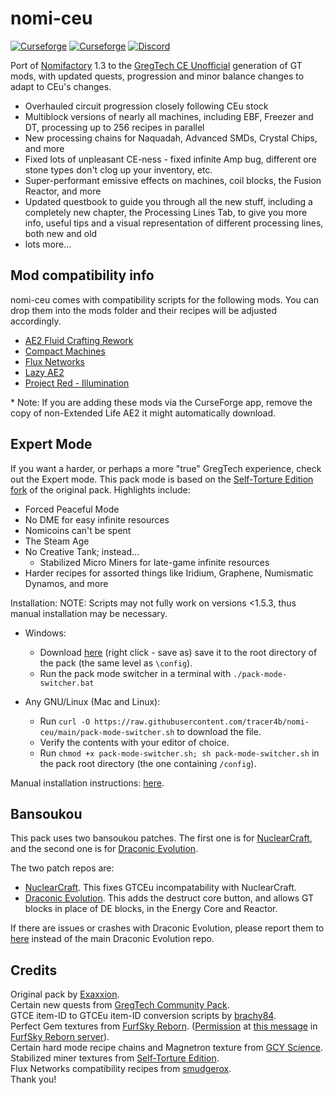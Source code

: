 # nomi-ceu
[![Curseforge](http://cf.way2muchnoise.eu/full_594351_downloads.svg)](https://www.curseforge.com/minecraft/modpacks/nomi-ceu) [![Curseforge](http://cf.way2muchnoise.eu/versions/For%20MC_557242_all.svg)](https://www.curseforge.com/minecraft/modpacks/nomi-ceu) [![Discord](https://img.shields.io/discord/927050775073534012.svg?colorB=7289DA&logo=data:image/png;base64,iVBORw0KGgoAAAANSUhEUgAAAHYAAABWAgMAAABnZYq0AAAACVBMVEUAAB38%2FPz%2F%2F%2F%2Bm8P%2F9AAAAAXRSTlMAQObYZgAAAAFiS0dEAIgFHUgAAAAJcEhZcwAACxMAAAsTAQCanBgAAAAHdElNRQfhBxwQJhxy2iqrAAABoElEQVRIx7WWzdGEIAyGgcMeKMESrMJ6rILZCiiBg4eYKr%2Fd1ZAfgXFm98sJfAyGNwno3G9sLucgYGpQ4OGVRxQTREMDZjF7ILSWjoiHo1n%2BE03Aw8p7CNY5IhkYd%2F%2F6MtO3f8BNhR1QWnarCH4tr6myl0cWgUVNcfMcXACP1hKrGMt8wcAyxide7Ymcgqale7hN6846uJCkQxw6GG7h2MH4Czz3cLqD1zHu0VOXMfZjHLoYvsdd0Q7ZvsOkafJ1P4QXxrWFd14wMc60h8JKCbyQvImzlFjyGoZTKzohwWR2UzSONHhYXBQOaKKsySsahwGGDnb%2FiYPJw22sCqzirSULYy1qtHhXGbtgrM0oagBV4XiTJok3GoLoDNH8ooTmBm7ZMsbpFzi2bgPGoXWXME6XT%2BRJ4GLddxJ4PpQy7tmfoU2HPN6cKg%2BledKHBKlF8oNSt5w5g5o8eXhu1IOlpl5kGerDxIVT%2BztzKepulD8utXqpChamkzzuo7xYGk%2FkpSYuviLXun5bzdRf0Krejzqyz7Z3p0I1v2d6HmA07dofmS48njAiuMgAAAAASUVORK5CYII%3D)](https://discord.com/invite/zwQzqP8b6q)

Port of [Nomifactory](https://github.com/Nomifactory/Nomifactory) 1.3 to the [GregTech CE Unofficial](https://github.com/GregTechCEu/GregTech) generation of GT mods, with updated quests, progression and minor balance changes to adapt to CEu's changes.  
- Overhauled circuit progression closely following CEu stock   
- Multiblock versions of nearly all machines, including EBF, Freezer and DT, processing up to 256 recipes in parallel  
- New processing chains for Naquadah, Advanced SMDs, Crystal Chips, and more  
- Fixed lots of unpleasant CE-ness - fixed infinite Amp bug, different ore stone types don't clog up your inventory, etc.   
- Super-performant emissive effects on machines, coil blocks, the Fusion Reactor, and more  
- Updated questbook to guide you through all the new stuff, including a completely new chapter, the Processing Lines Tab, to give you more info, useful tips and a visual representation of different processing lines, both new and old  
- lots more...   

## Mod compatibility info
nomi-ceu comes with compatibility scripts for the following mods. You can drop them into the mods folder and their recipes will be adjusted accordingly.  
- [AE2 Fluid Crafting Rework](https://www.curseforge.com/minecraft/mc-mods/ae2-fluid-crafting-rework)  
- [Compact Machines](https://www.curseforge.com/minecraft/mc-mods/compact-machines)  
- [Flux Networks](https://www.curseforge.com/minecraft/mc-mods/flux-networks)  
- [Lazy AE2](https://www.curseforge.com/minecraft/mc-mods/lazy-ae2)  
- [Project Red - Illumination](https://www.curseforge.com/minecraft/mc-mods/project-red-illumination)    

\* Note: If you are adding these mods via the CurseForge app, remove the copy of non-Extended Life AE2 it might automatically download.

## Expert Mode 
If you want a harder, or perhaps a more "true" GregTech experience, check out the Expert mode. This pack mode is based on the [Self-Torture Edition fork](https://github.com/NotMyWing/Omnifactory-Self-Torture-Edition) of the original pack. Highlights include:

- Forced Peaceful Mode
- No DME for easy infinite resources
- Nomicoins can't be spent
- The Steam Age
- No Creative Tank; instead...
    - Stabilized Micro Miners for late-game infinite resources  
- Harder recipes for assorted things like Iridium, Graphene, Numismatic Dynamos, and more  

Installation:
NOTE: Scripts may not fully work on versions <1.5.3, thus manual installation may be necessary. 
- Windows: 
    - Download [here](https://raw.githubusercontent.com/tracer4b/nomi-ceu/main/pack-mode-switcher.bat) (right click - save as) save it to the root directory of the pack (the same level as `\config`).
    - Run the pack mode switcher in a terminal with `./pack-mode-switcher.bat`
        
- Any GNU/Linux (Mac and Linux):
    - Run `curl -O https://raw.githubusercontent.com/tracer4b/nomi-ceu/main/pack-mode-switcher.sh` to download the file.
    - Verify the contents with your editor of choice.
    - Run `chmod +x pack-mode-switcher.sh; sh pack-mode-switcher.sh` in the pack root directory (the one containing `/config`).

Manual installation instructions: [here](overrides/README.md).

## Bansoukou
This pack uses two bansoukou patches. 
The first one is for [NuclearCraft](https://github.com/tomdodd4598/NuclearCraft/tree/1.12.2), and the second one is for [Draconic Evolution](https://github.com/Draconic-Inc/Draconic-Evolution/tree/1.12.2).

The two patch repos are:
- [NuclearCraft](https://github.com/Exaxxion/NuclearCraft/tree/2.18y-ceu). This fixes GTCEu incompatability with NuclearCraft.
- [Draconic Evolution](https://github.com/Nomi-CEu/Draconic-Evolution). This adds the destruct core button, and allows GT blocks in place of DE blocks, in the Energy Core and Reactor.

If there are issues or crashes with Draconic Evolution, please report them to [here](https://github.com/Nomi-CEu/Draconic-Evolution/issues) instead of the main Draconic Evolution repo.

## Credits
Original pack by [Exaxxion](https://github.com/Exaxxion).  
Certain new quests from [GregTech Community Pack](https://github.com/GregTechCEu/GregTech-Community-Pack).  
GTCE item-ID to GTCEu item-ID conversion scripts by [brachy84](https://github.com/brachy84).   
Perfect Gem textures from [FurfSky Reborn](http://furfsky.net/). ([Permission](https://ibb.co/bBpksq0) at [this message](https://discord.com/channels/771187253937438762/774353150278369351/938438074503942184) in [FurfSky Reborn server](https://discord.gg/fsr)).  
Certain hard mode recipe chains and Magnetron texture from [GCY Science](https://github.com/GregTechCEu/gregicality-science).  
Stabilized miner textures from [Self-Torture Edition](https://github.com/NotMyWing/Omnifactory-Self-Torture-Edition).  
Flux Networks compatibility recipes from [smudgerox](https://github.com/smudgerox).  
Thank you!
